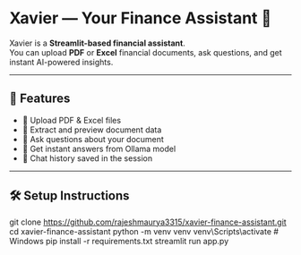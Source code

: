 # Xavier — Your Finance Assistant 🤖

Xavier is a **Streamlit-based financial assistant**.  
You can upload **PDF** or **Excel** financial documents, ask questions, and get instant AI-powered insights.

---

## 🚀 Features
- 📂 Upload PDF & Excel files
- 🔎 Extract and preview document data
- 💬 Ask questions about your document
- 🤖 Get instant answers from Ollama model
- 📝 Chat history saved in the session

---

## 🛠️ Setup Instructions
git clone https://github.com/rajeshmaurya3315/xavier-finance-assistant.git
cd xavier-finance-assistant 
python -m venv 
venv venv\Scripts\activate   # Windows 
pip install -r requirements.txt 
streamlit run app.py

